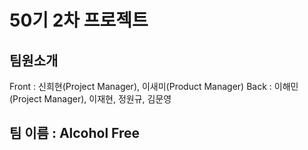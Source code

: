 # 50기 2차 프로젝트

## 팀원소개

Front : 신희현(Project Manager), 이새미(Product Manager)
Back : 이해민(Project Manager), 이재현, 정원규, 김문영

## 팀 이름 : Alcohol Free
